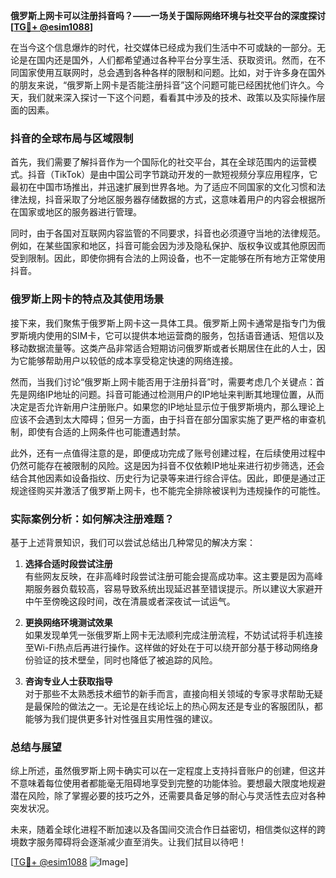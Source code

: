 **俄罗斯上网卡可以注册抖音吗？——一场关于国际网络环境与社交平台的深度探讨[[TG💪+ @esim1088](https://t.me/s/esim1088)]**

在当今这个信息爆炸的时代，社交媒体已经成为我们生活中不可或缺的一部分。无论是在国内还是国外，人们都希望通过各种平台分享生活、获取资讯。然而，在不同国家使用互联网时，总会遇到各种各样的限制和问题。比如，对于许多身在国外的朋友来说，“俄罗斯上网卡是否能注册抖音”这个问题可能已经困扰他们许久。今天，我们就来深入探讨一下这个问题，看看其中涉及的技术、政策以及实际操作层面的因素。

### 抖音的全球布局与区域限制

首先，我们需要了解抖音作为一个国际化的社交平台，其在全球范围内的运营模式。抖音（TikTok）是由中国公司字节跳动开发的一款短视频分享应用程序，它最初在中国市场推出，并迅速扩展到世界各地。为了适应不同国家的文化习惯和法律法规，抖音采取了分地区服务器存储数据的方式，这意味着用户的内容会根据所在国家或地区的服务器进行管理。

同时，由于各国对互联网内容监管的不同要求，抖音也必须遵守当地的法律规范。例如，在某些国家和地区，抖音可能会因为涉及隐私保护、版权争议或其他原因而受到限制。因此，即使你拥有合法的上网设备，也不一定能够在所有地方正常使用抖音。

### 俄罗斯上网卡的特点及其使用场景

接下来，我们聚焦于俄罗斯上网卡这一具体工具。俄罗斯上网卡通常是指专门为俄罗斯境内使用的SIM卡，它可以提供本地运营商的服务，包括语音通话、短信以及移动数据流量等。这类产品非常适合短期访问俄罗斯或者长期居住在此的人士，因为它能够帮助用户以较低的成本享受稳定快速的网络连接。

然而，当我们讨论“俄罗斯上网卡能否用于注册抖音”时，需要考虑几个关键点：首先是网络IP地址的问题。抖音可能通过检测用户的IP地址来判断其地理位置，从而决定是否允许新用户注册账户。如果您的IP地址显示位于俄罗斯境内，那么理论上应该不会遇到太大障碍；但另一方面，由于抖音在部分国家实施了更严格的审查机制，即使有合适的上网条件也可能遭遇封禁。

此外，还有一点值得注意的是，即便成功完成了账号创建过程，在后续使用过程中仍然可能存在被限制的风险。这是因为抖音不仅依赖IP地址来进行初步筛选，还会结合其他因素如设备指纹、历史行为记录等来进行综合评估。因此，即便是通过正规途径购买并激活了俄罗斯上网卡，也不能完全排除被误判为违规操作的可能性。

### 实际案例分析：如何解决注册难题？

基于上述背景知识，我们可以尝试总结出几种常见的解决方案：

1. **选择合适时段尝试注册**  
   有些网友反映，在非高峰时段尝试注册可能会提高成功率。这主要是因为高峰期服务器负载较高，容易导致系统出现延迟甚至错误提示。所以建议大家避开中午至傍晚这段时间，改在清晨或者深夜试一试运气。

2. **更换网络环境测试效果**  
   如果发现单凭一张俄罗斯上网卡无法顺利完成注册流程，不妨试试将手机连接至Wi-Fi热点后再进行操作。这样做的好处在于可以绕开部分基于移动网络身份验证的技术壁垒，同时也降低了被追踪的风险。

3. **咨询专业人士获取指导**  
   对于那些不太熟悉技术细节的新手而言，直接向相关领域的专家寻求帮助无疑是最保险的做法之一。无论是在线论坛上的热心网友还是专业的客服团队，都能够为我们提供更多针对性强且实用性强的建议。

### 总结与展望

综上所述，虽然俄罗斯上网卡确实可以在一定程度上支持抖音账户的创建，但这并不意味着每位使用者都能毫无阻碍地享受到完整的功能体验。要想最大限度地规避潜在风险，除了掌握必要的技巧之外，还需要具备足够的耐心与灵活性去应对各种突发状况。

未来，随着全球化进程不断加速以及各国间交流合作日益密切，相信类似这样的跨境数字服务障碍将会逐渐减少直至消失。让我们拭目以待吧！

[[TG💪+ @esim1088](https://t.me/s/esim1088) ![Image](https://i.postimg.cc/4NQfJmqS/Snipaste-2025-05-13-00-14-12.png)]